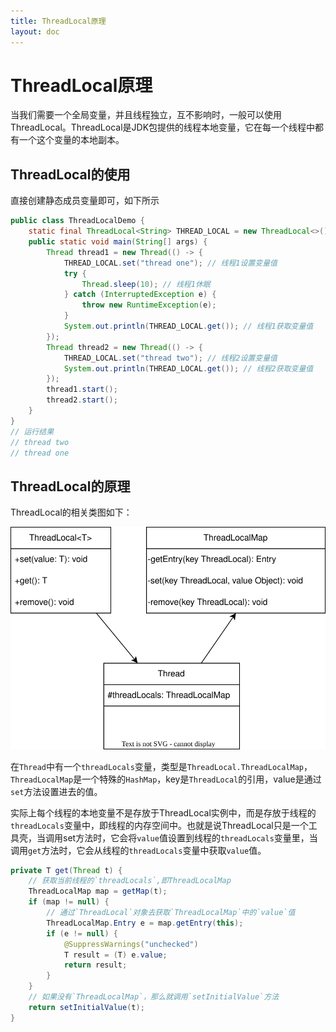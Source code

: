 ```yaml
---
title: ThreadLocal原理
layout: doc
---
```


# ThreadLocal原理

当我们需要一个全局变量，并且线程独立，互不影响时，一般可以使用ThreadLocal。ThreadLocal是JDK包提供的线程本地变量，它在每一个线程中都有一个这个变量的本地副本。

## ThreadLocal的使用

直接创建静态成员变量即可，如下所示

```java
public class ThreadLocalDemo {
    static final ThreadLocal<String> THREAD_LOCAL = new ThreadLocal<>(); // 创建线程本地变量
    public static void main(String[] args) {
        Thread thread1 = new Thread(() -> {
            THREAD_LOCAL.set("thread one"); // 线程1设置变量值
            try {
                Thread.sleep(10); // 线程1休眠
            } catch (InterruptedException e) {
                throw new RuntimeException(e);
            }
            System.out.println(THREAD_LOCAL.get()); // 线程1获取变量值
        });
        Thread thread2 = new Thread(() -> {
            THREAD_LOCAL.set("thread two"); // 线程2设置变量值
            System.out.println(THREAD_LOCAL.get()); // 线程2获取变量值
        });
        thread1.start();
        thread2.start();
    }
}
// 运行结果
// thread two
// thread one
```

## ThreadLocal的原理

ThreadLocal的相关类图如下：

![threadlocal-class](images/threadlocal/thread-class.drawio.svg)

在`Thread`中有一个`threadLocals`变量，类型是`ThreadLocal.ThreadLocalMap`，`ThreadLocalMap`是一个特殊的`HashMap`，key是`ThreadLocal`的引用，value是通过`set`方法设置进去的值。

实际上每个线程的本地变量不是存放于ThreadLocal实例中，而是存放于线程的`threadLocals`变量中，即线程的内存空间中。也就是说ThreadLocal只是一个工具壳，当调用set方法时，它会将`value`值设置到线程的`threadLocals`变量里，当调用`get`方法时，它会从线程的`threadLocals`变量中获取`value`值。

```java
private T get(Thread t) {
    // 获取当前线程的`threadLocals`,即ThreadLocalMap
    ThreadLocalMap map = getMap(t); 
    if (map != null) {
        // 通过`ThreadLocal`对象去获取`ThreadLocalMap`中的`value`值
        ThreadLocalMap.Entry e = map.getEntry(this); 
        if (e != null) {
            @SuppressWarnings("unchecked")
            T result = (T) e.value;
            return result;
        }
    }
    // 如果没有`ThreadLocalMap`，那么就调用`setInitialValue`方法
    return setInitialValue(t); 
}
```



